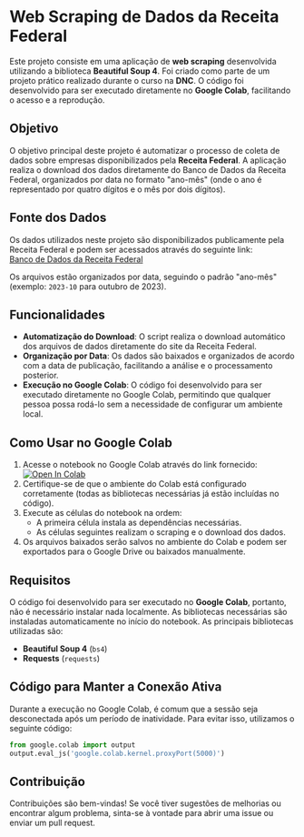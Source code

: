 # Web Scraping de Dados da Receita Federal

Este projeto consiste em uma aplicação de **web scraping** desenvolvida utilizando a biblioteca **Beautiful Soup 4**. Foi criado como parte de um projeto prático realizado durante o curso na **DNC**. O código foi desenvolvido para ser executado diretamente no **Google Colab**, facilitando o acesso e a reprodução.

## Objetivo

O objetivo principal deste projeto é automatizar o processo de coleta de dados sobre empresas disponibilizados pela **Receita Federal**. A aplicação realiza o download dos dados diretamente do Banco de Dados da Receita Federal, organizados por data no formato "ano-mês" (onde o ano é representado por quatro dígitos e o mês por dois dígitos).

## Fonte dos Dados

Os dados utilizados neste projeto são disponibilizados publicamente pela Receita Federal e podem ser acessados através do seguinte link:  
[Banco de Dados da Receita Federal](https://arquivos.receitafederal.gov.br/cnpj/)

Os arquivos estão organizados por data, seguindo o padrão "ano-mês" (exemplo: `2023-10` para outubro de 2023).

## Funcionalidades

- **Automatização do Download**: O script realiza o download automático dos arquivos de dados diretamente do site da Receita Federal.
- **Organização por Data**: Os dados são baixados e organizados de acordo com a data de publicação, facilitando a análise e o processamento posterior.
- **Execução no Google Colab**: O código foi desenvolvido para ser executado diretamente no Google Colab, permitindo que qualquer pessoa possa rodá-lo sem a necessidade de configurar um ambiente local.

## Como Usar no Google Colab

1. Acesse o notebook no Google Colab através do link fornecido: [![Open In Colab](https://colab.research.google.com/assets/colab-badge.svg)]([https://colab.research.google.com/drive/1XZtg6Swi6ulJ0Ht4mcURq7tJHBfJ0Bts?usp=sharing](https://colab.research.google.com/drive/1X_c6IHV9lnXNM81C339Ia1o0onaaBf7s?usp=sharing))
2. Certifique-se de que o ambiente do Colab está configurado corretamente (todas as bibliotecas necessárias já estão incluídas no código).
3. Execute as células do notebook na ordem:
   - A primeira célula instala as dependências necessárias.
   - As células seguintes realizam o scraping e o download dos dados.
4. Os arquivos baixados serão salvos no ambiente do Colab e podem ser exportados para o Google Drive ou baixados manualmente.

## Requisitos

O código foi desenvolvido para ser executado no **Google Colab**, portanto, não é necessário instalar nada localmente. As bibliotecas necessárias são instaladas automaticamente no início do notebook. As principais bibliotecas utilizadas são:

- **Beautiful Soup 4** (`bs4`)
- **Requests** (`requests`)

## Código para Manter a Conexão Ativa

Durante a execução no Google Colab, é comum que a sessão seja desconectada após um período de inatividade. Para evitar isso, utilizamos o seguinte código:

```python
from google.colab import output
output.eval_js('google.colab.kernel.proxyPort(5000)')
```

## Contribuição
Contribuições são bem-vindas! Se você tiver sugestões de melhorias ou encontrar algum problema, sinta-se à vontade para abrir uma issue ou enviar um pull request.

